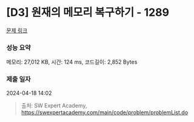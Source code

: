 # [D3] 원재의 메모리 복구하기 - 1289 

[문제 링크](https://swexpertacademy.com/main/code/problem/problemDetail.do?contestProbId=AV19AcoKI9sCFAZN) 

### 성능 요약

메모리: 27,012 KB, 시간: 124 ms, 코드길이: 2,852 Bytes

### 제출 일자

2024-04-18 14:02



> 출처: SW Expert Academy, https://swexpertacademy.com/main/code/problem/problemList.do